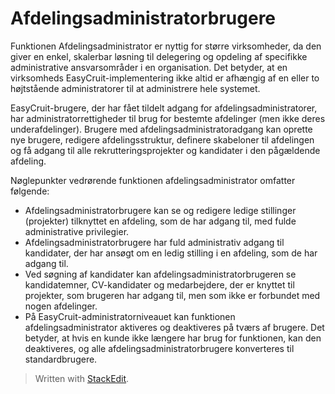 # Afdelingsadministratorbrugere

Funktionen Afdelingsadministrator er nyttig for større virksomheder, da den giver en enkel, skalerbar løsning til delegering og opdeling af specifikke administrative ansvarsområder i en organisation. Det betyder, at en virksomheds EasyCruit-implementering ikke altid er afhængig af en eller to højtstående administratorer til at administrere hele systemet.

EasyCruit-brugere, der har fået tildelt adgang for afdelingsadministratorer, har administratorrettigheder til brug for bestemte afdelinger (men ikke deres underafdelinger). Brugere med afdelingsadministratoradgang kan oprette nye brugere, redigere afdelingsstruktur, definere skabeloner til afdelingen og få adgang til alle rekrutteringsprojekter og kandidater i den pågældende afdeling.

Nøglepunkter vedrørende funktionen afdelingsadministrator omfatter følgende:

-   Afdelingsadministratorbrugere kan se og redigere ledige stillinger (projekter) tilknyttet en afdeling, som de har adgang til, med fulde administrative privilegier.
-   Afdelingsadministratorbrugere har fuld administrativ adgang til kandidater, der har ansøgt om en ledig stilling i en afdeling, som de har adgang til.
-   Ved søgning af kandidater kan afdelingsadministratorbrugeren se kandidatemner, CV-kandidater og medarbejdere, der er knyttet til projekter, som brugeren har adgang til, men som ikke er forbundet med nogen afdelinger.
-   På EasyCruit-administratorniveauet kan funktionen afdelingsadministrator aktiveres og deaktiveres på tværs af brugere. Det betyder, at hvis en kunde ikke længere har brug for funktionen, kan den deaktiveres, og alle afdelingsadministratorbrugere konverteres til standardbrugere.


> Written with [StackEdit](https://stackedit.io/).
<!--stackedit_data:
eyJoaXN0b3J5IjpbMTAwMjM0NzE0XX0=
-->